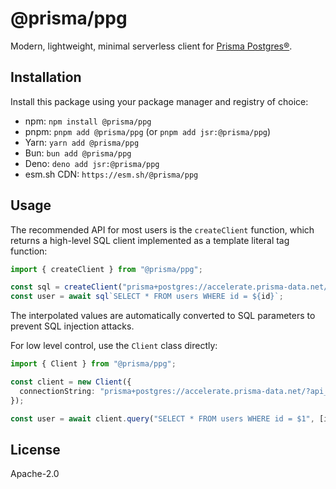 # @prisma/ppg

Modern, lightweight, minimal serverless client for [Prisma Postgres®](https://www.prisma.io/postgres?utm_source=github&utm_medium=ppg-client-readme).

## Installation

Install this package using your package manager and registry of choice:

* npm: `npm install @prisma/ppg`
* pnpm: `pnpm add @prisma/ppg` (or `pnpm add jsr:@prisma/ppg`)
* Yarn: `yarn add @prisma/ppg`
* Bun: `bun add @prisma/ppg`
* Deno: `deno add jsr:@prisma/ppg`
* esm.sh CDN: `https://esm.sh/@prisma/ppg`

## Usage

The recommended API for most users is the `createClient` function, which returns
a high-level SQL client implemented as a template literal tag function:

```ts
import { createClient } from "@prisma/ppg";

const sql = createClient("prisma+postgres://accelerate.prisma-data.net/?api_key=...");
const user = await sql`SELECT * FROM users WHERE id = ${id}`;
```

The interpolated values are automatically converted to SQL parameters to
prevent SQL injection attacks.

For low level control, use the `Client` class directly:

```ts
import { Client } from "@prisma/ppg";

const client = new Client({
  connectionString: "prisma+postgres://accelerate.prisma-data.net/?api_key=...",
});

const user = await client.query("SELECT * FROM users WHERE id = $1", [id]);
```

## License

Apache-2.0
